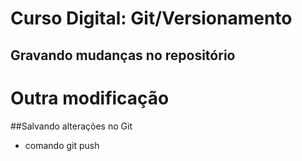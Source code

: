 # Curso Digital: Git/Versionamento

## Gravando mudanças no repositório

# Outra modificação

##Salvando alterações no Git

- comando git push
